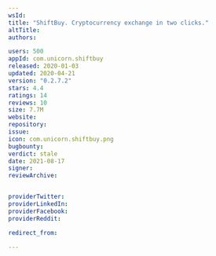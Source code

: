 ```yaml
---
wsId: 
title: "ShiftBuy. Cryptocurrency exchange in two clicks."
altTitle: 
authors:

users: 500
appId: com.unicorn.shiftbuy
released: 2020-01-03
updated: 2020-04-21
version: "0.2.7.2"
stars: 4.4
ratings: 14
reviews: 10
size: 7.7M
website: 
repository: 
issue: 
icon: com.unicorn.shiftbuy.png
bugbounty: 
verdict: stale
date: 2021-08-17
signer: 
reviewArchive:


providerTwitter: 
providerLinkedIn: 
providerFacebook: 
providerReddit: 

redirect_from:

---
```



